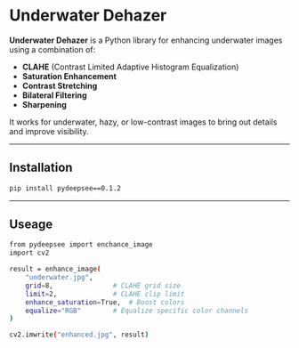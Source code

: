 # Underwater Dehazer

**Underwater Dehazer** is a Python library for enhancing underwater images using a combination of:
- **CLAHE** (Contrast Limited Adaptive Histogram Equalization)  
- **Saturation Enhancement**  
- **Contrast Stretching**  
- **Bilateral Filtering**  
- **Sharpening**  

It works for underwater, hazy, or low-contrast images to bring out details and improve visibility.

---

## Installation

```bash
pip install pydeepsee==0.1.2
```

---

## Useage

```bash
from pydeepsee import enchance_image
import cv2

result = enhance_image(
    "underwater.jpg",
    grid=8,               # CLAHE grid size
    limit=2,              # CLAHE clip limit
    enhance_saturation=True,  # Boost colors
    equalize="RGB"        # Equalize specific color channels
)

cv2.imwrite("enhanced.jpg", result)

```